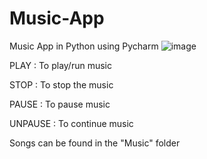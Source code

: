 # Music-App
Music App in Python using Pycharm
![image](https://github.com/Omniamutanturnihilinterit/Music-App/assets/92959023/4b3ec1b8-53e4-46fc-9a0a-2266dd256bb2)

PLAY : To play/run music

STOP : To stop the music

PAUSE : To pause music

UNPAUSE : To continue music

Songs can be found in the "Music" folder
